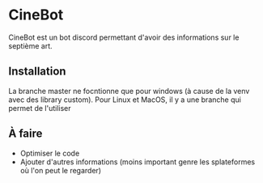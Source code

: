 # CineBot
CineBot est un bot discord permettant d'avoir des informations sur le septième art.

## Installation
La branche master ne focntionne que pour windows (à cause de la venv avec des library custom).
Pour Linux et MacOS, il y a une branche qui permet de l'utiliser

## À faire
 - Optimiser le code
 - Ajouter d'autres informations (moins important genre les splateformes où l'on peut le regarder)
